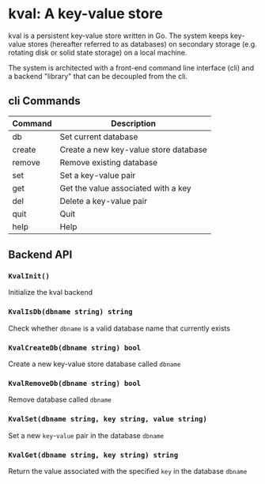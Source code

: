 # kval: A key-value store

kval is a persistent key-value store written in Go.  The system keeps
key-value stores (hereafter referred to as databases) on secondary storage
(e.g. rotating disk or solid state storage) on a local machine.

The system is architected with a front-end command line interface (cli)
and a backend "library" that can be decoupled from the cli.

## cli Commands

| Command	| Description					|
|---------------|-----------------------------------------------|
| db		| Set current database				|
| create	| Create a new key-value store database		|
| remove	| Remove existing database			|
| set		| Set a key-value pair				|
| get		| Get the value associated with a key		|
| del		| Delete a key-value pair			|
| quit		| Quit						|
| help		| Help						|

## Backend API

### `KvalInit()`

Initialize the kval backend

### `KvalIsDb(dbname string) string`

Check whether `dbname` is a valid database name that currently exists

### `KvalCreateDb(dbname string) bool`

Create a new key-value store database called `dbname`

### `KvalRemoveDb(dbname string) bool`

Remove database called `dbname`

### `KvalSet(dbname string, key string, value string)`

Set a new `key`-`value` pair in the database `dbname`

### `KvalGet(dbname string, key string) string`

Return the value associated with the specified `key` in the database `dbname`
